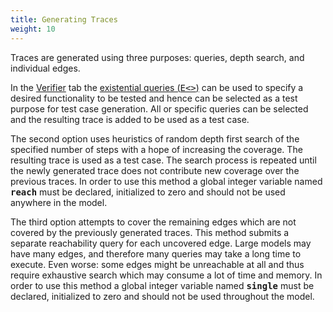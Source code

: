```yaml
---
title: Generating Traces
weight: 10
---
```


Traces are generated using three purposes: queries, depth search, and individual edges.

In the [Verifier](../Verifier/Introduction.html) tab the [existential queries (<tt>E<></tt>)](../Requirements.html) can be used to specify a desired functionality to be tested and hence can be selected as a test purpose for test case generation. All or specific queries can be selected and the resulting trace is added to be used as a test case.

The second option uses heuristics of random depth first search of the specified number of steps with a hope of increasing the coverage. The resulting trace is used as a test case. The search process is repeated until the newly generated trace does not contribute new coverage over the previous traces. In order to use this method a global integer variable named <tt>__reach__</tt> must be declared, initialized to zero and should not be used anywhere in the model.

The third option attempts to cover the remaining edges which are not covered by the previously generated traces. This method submits a separate reachability query for each uncovered edge. Large models may have many edges, and therefore many queries may take a long time to execute. Even worse: some edges might be unreachable at all and thus require exhaustive search which may consume a lot of time and memory. In order to use this method a global integer variable named <tt>__single__</tt> must be declared, initialized to zero and should not be used throughout the model.
